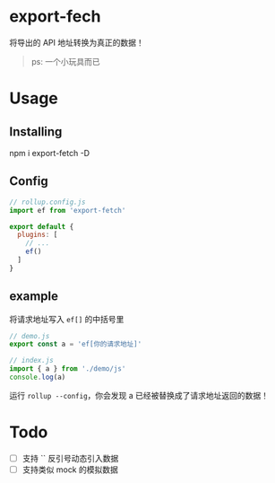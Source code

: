# export-fech

将导出的 API 地址转换为真正的数据！

> ps: 一个小玩具而已

# Usage

## Installing

npm i export-fetch -D

## Config

```js
// rollup.config.js
import ef from 'export-fetch'

export default {
  plugins: [
    // ...
    ef()
  ]
}

```

## example

将请求地址写入 `ef[]` 的中括号里

```js
// demo.js
export const a = 'ef[你的请求地址]'
```

```js
// index.js
import { a } from './demo/js'
console.log(a)
```

运行 `rollup --config`，你会发现 a 已经被替换成了请求地址返回的数据！

# Todo

- [ ] 支持 `` 反引号动态引入数据
- [ ] 支持类似 mock 的模拟数据
